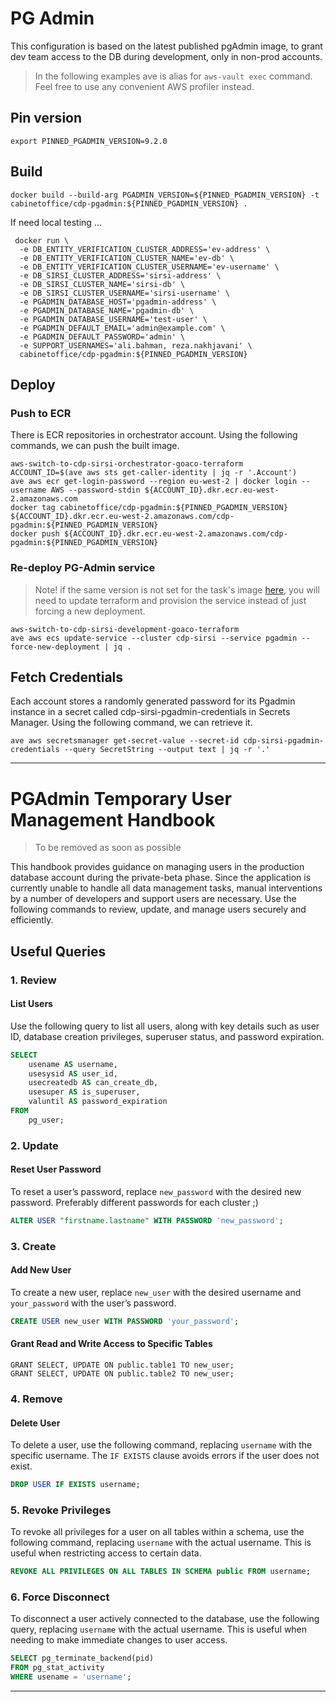 # PG Admin

This configuration is based on the latest published pgAdmin image, to grant dev team access to the DB during development, only in non-prod accounts.

> In the following examples ave is alias for `aws-vault exec` command.
Feel free to use any convenient AWS profiler instead.
## Pin version

```shell
export PINNED_PGADMIN_VERSION=9.2.0
```

## Build

```shell
docker build --build-arg PGADMIN_VERSION=${PINNED_PGADMIN_VERSION} -t cabinetoffice/cdp-pgadmin:${PINNED_PGADMIN_VERSION} .
```

If need local testing ...
```shell
 docker run \
  -e DB_ENTITY_VERIFICATION_CLUSTER_ADDRESS='ev-address' \
  -e DB_ENTITY_VERIFICATION_CLUSTER_NAME='ev-db' \
  -e DB_ENTITY_VERIFICATION_CLUSTER_USERNAME='ev-username' \
  -e DB_SIRSI_CLUSTER_ADDRESS='sirsi-address' \
  -e DB_SIRSI_CLUSTER_NAME='sirsi-db' \
  -e DB_SIRSI_CLUSTER_USERNAME='sirsi-username' \
  -e PGADMIN_DATABASE_HOST='pgadmin-address' \
  -e PGADMIN_DATABASE_NAME='pgadmin-db' \
  -e PGADMIN_DATABASE_USERNAME='test-user' \
  -e PGADMIN_DEFAULT_EMAIL='admin@example.com' \
  -e PGADMIN_DEFAULT_PASSWORD='admin' \
  -e SUPPORT_USERNAMES='ali.bahman, reza.nakhjavani' \
  cabinetoffice/cdp-pgadmin:${PINNED_PGADMIN_VERSION}
```

## Deploy

### Push to ECR

There is ECR repositories in orchestrator account. Using the following commands, we can push the built image.

```shell
aws-switch-to-cdp-sirsi-orchestrator-goaco-terraform
ACCOUNT_ID=$(ave aws sts get-caller-identity | jq -r '.Account')
ave aws ecr get-login-password --region eu-west-2 | docker login --username AWS --password-stdin ${ACCOUNT_ID}.dkr.ecr.eu-west-2.amazonaws.com
docker tag cabinetoffice/cdp-pgadmin:${PINNED_PGADMIN_VERSION} ${ACCOUNT_ID}.dkr.ecr.eu-west-2.amazonaws.com/cdp-pgadmin:${PINNED_PGADMIN_VERSION}
docker push ${ACCOUNT_ID}.dkr.ecr.eu-west-2.amazonaws.com/cdp-pgadmin:${PINNED_PGADMIN_VERSION}
```

### Re-deploy PG-Admin service

> Note! if the same version is not set for the task's image [here](../../modules/tools/service-pgadmin.tf), you will need to update terraform and provision the service instead of just forcing a new deployment.

```shell
aws-switch-to-cdp-sirsi-development-goaco-terraform
ave aws ecs update-service --cluster cdp-sirsi --service pgadmin --force-new-deployment | jq .
```

## Fetch Credentials

Each account stores a randomly generated password for its Pgadmin instance in a secret called cdp-sirsi-pgadmin-credentials in Secrets Manager. Using the following command, we can retrieve it.

```shell
ave aws secretsmanager get-secret-value --secret-id cdp-sirsi-pgadmin-credentials --query SecretString --output text | jq -r '.'
```


---

# PGAdmin Temporary User Management Handbook

> To be removed as soon as possible

This handbook provides guidance on managing users in the production database account during the private-beta phase. Since the application is currently unable to handle all data management tasks, manual interventions by a number of developers and support users are necessary. Use the following commands to review, update, and manage users securely and efficiently.

## Useful Queries

### 1. Review

#### List Users
Use the following query to list all users, along with key details such as user ID, database creation privileges, superuser status, and password expiration.

```sql
SELECT
    usename AS username,
    usesysid AS user_id,
    usecreatedb AS can_create_db,
    usesuper AS is_superuser,
    valuntil AS password_expiration
FROM
    pg_user;
```

### 2. Update

#### Reset User Password
To reset a user’s password, replace `new_password` with the desired new password. 
Preferably different passwords for each cluster ;)

```sql
ALTER USER "firstname.lastname" WITH PASSWORD 'new_password';
```

### 3. Create

#### Add New User
To create a new user, replace `new_user` with the desired username and `your_password` with the user’s password.

```sql
CREATE USER new_user WITH PASSWORD 'your_password';
```

#### Grant Read and Write Access to Specific Tables

```postgresql
GRANT SELECT, UPDATE ON public.table1 TO new_user;
GRANT SELECT, UPDATE ON public.table2 TO new_user;
```

### 4. Remove

#### Delete User
To delete a user, use the following command, replacing `username` with the specific username. The `IF EXISTS` clause avoids errors if the user does not exist.

```sql
DROP USER IF EXISTS username;
```

### 5. Revoke Privileges

To revoke all privileges for a user on all tables within a schema, use the following command, replacing `username` with the actual username. This is useful when restricting access to certain data.

```sql
REVOKE ALL PRIVILEGES ON ALL TABLES IN SCHEMA public FROM username;
```

### 6. Force Disconnect

To disconnect a user actively connected to the database, use the following query, replacing `username` with the actual username. This is useful when needing to make immediate changes to user access.

```sql
SELECT pg_terminate_backend(pid)
FROM pg_stat_activity
WHERE usename = 'username';
```

---
